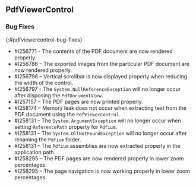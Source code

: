 ## PdfViewerControl

### Bug Fixes
{:#pdfviewercontrol-bug-fixes} 

* \#I256771 - The contents of the PDF document are now rendered properly.
* \#I256786 – The exported images from the particular PDF document are now rendered properly.
* \#I256796 – Vertical scrollbar is now displayed properly when reducing the width of the control.
* \#I256797 - The `System.NullReferenceException` will no longer occur after disposing the `PdfDocumentView`.
* \#I257157 – The PDF pages are now printed properly.
* \#I258174 – Memory leak does not occur when extracting text from the PDF document using the `PdfViewerControl`.
* \#I258131 – The `System.ArgumentException` will no longer occur when setting `ReferencePath` property for `Pdfium`.
* \#I258131 – The `System.DllNotFoundException` will no longer occur after renaming the `Pdfium` folder.
* \#I258131 – The `Pdfium` assemblies are now extracted properly in the application path.
* \#I258295 – The PDF pages are now rendered properly in lower zoom percentages.
* \#I258295 – The page navigation is now working properly in lower zoom percentages.